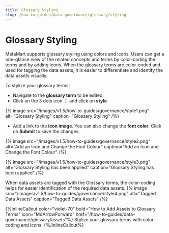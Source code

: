 ```yaml
---
title: Glossary Styling
slug: /how-to-guides/data-governance/glossary/styling
---
```


# Glossary Styling

MetaMart supports glossary styling using colors and icons. Users can get a one-glance view of the related concepts and terms by color-coding the terms and by adding icons. When the glossary terms are color-coded and used for tagging the data assets, it is easier to differentiate and identify the data assets visually.

To stylize your glossary terms:
- Navigate to the **glossary term** to be edited.
- Click on the 3 dots icon **⋮** and click on **style**

{% image
src="/images/v1.5/how-to-guides/governance/style1.png"
alt="Glossary Styling"
caption="Glossary Styling"
/%}

- Add a link to the **icon image**. You can also change the **font color**. Click on **Submit** to save the changes.

{% image
src="/images/v1.5/how-to-guides/governance/style2.png"
alt="Add an Icon and Change the Font Colour"
caption="Add an Icon and Change the Font Colour"
/%}

{% image
src="/images/v1.5/how-to-guides/governance/style3.png"
alt="Glossary Styling has been applied"
caption="Glossary Styling has been applied"
/%}

When data assets are tagged with the Glossary terms, the color-coding helps for easier identification of the required data assets.
{% image
src="/images/v1.5/how-to-guides/governance/style4.png"
alt="Tagged Data Assets"
caption="Tagged Data Assets"
/%}

{%inlineCallout
  color="violet-70"
  bold="How to Add Assets to Glossary Terms"
  icon="MdArrowForward"
  href="/how-to-guides/data-governance/glossary/assets"%}
  Stylize your glossary terms with color-coding and icons.
{%/inlineCallout%}